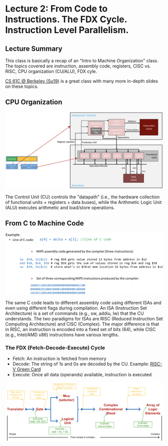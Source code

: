 # Lecture 2: From Code to Instructions. The FDX Cycle. Instruction Level Parallelism.

## Lecture Summary

This class is basically a recap of an "Intro to Machine Organization" class. The topics covered are instruction, assembly code, registers, CISC vs. RISC, CPU organization \(CU/ALU\), FDX cyle.

[CS 61C @ Berkeley \(Su19\)](https://inst.eecs.berkeley.edu/~cs61c/su19/) is a great class with many more in-depth slides on these topics.

## CPU Organization

![A \(somewhat simplified\) schematic architecture](../../.gitbook/assets/screen-shot-2021-01-27-at-11.23.15-am.png)

The Control Unit \(CU\) controls the "datapath" \(i.e., the hardware collection of functional units + registers + data buses\), while the Arithmetic Logic Unit \(ALU\) executes arithmetic and load/store operations.

## From C to Machine Code

![C code -&amp;gt; intermediate representation -&amp;gt; assembly code -&amp;gt; machine code/instructions](../../.gitbook/assets/screen-shot-2021-01-27-at-11.32.57-am.png)

The same C code leads to different assembly code using different ISAs and even using different flags during compilation. An ISA \(Instruction Set Architecture\) is a set of commands \(e.g., sw, addiu, lw\) that the CU understands. The two paradigms for ISAs are RISC \(Reduced Instruction Set Computing Architecture\) and CISC \(Complex\). The major difference is that in RISC, an instruction is encoded into a fixed set of bits \(64\), while CISC \(e.g., Intel/AMD x86\) instructions have various lengths.

### The FDX \(Fetch-Decode-Execute\) Cycle

* Fetch: An instruction is fetched from memory
* Decode: The string of 1s and 0s are decoded by the CU. Example: [RISC-V Green Card](https://www.cl.cam.ac.uk/teaching/1617/ECAD+Arch/files/docs/RISCVGreenCardv8-20151013.pdf)
* Execute: Once all data \(operands\) available, instruction is executed

![Integrated Circuits: From Transistors to Chip Microarchitecture](../../.gitbook/assets/screen-shot-2021-01-27-at-12.10.48-pm.png)

